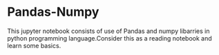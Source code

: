 # Pandas-Numpy
This jupyter notebook consists of use of Pandas and numpy libarries in python programming language.Consider this as a reading notebook and learn some basics.
